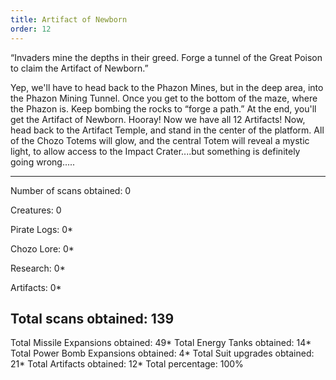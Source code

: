 ```yaml
---
title: Artifact of Newborn
order: 12
---
```




“Invaders mine the depths in their greed.
Forge a tunnel of the Great Poison to claim
the Artifact of Newborn.”

Yep, we'll have to head back to the Phazon Mines, but in the deep area, into
the Phazon Mining Tunnel. Once you get to the bottom of the maze, where the
Phazon is. Keep bombing the rocks to “forge a path.” At the end, you'll get the
Artifact of Newborn. Hooray! Now we have all 12 Artifacts! Now, head back to
the Artifact Temple, and stand in the center of the platform. All of the Chozo
Totems will glow, and the central Totem will reveal a mystic light, to allow
access to the Impact Crater....but something is definitely going wrong.....

-------------------------
Number of scans obtained: 0

Creatures: 0

Pirate Logs: 0*

Chozo Lore: 0*

Research: 0*

Artifacts: 0*

Total scans obtained: 139
-------------------------

Total Missile Expansions obtained: 49*
Total Energy Tanks obtained: 14*
Total Power Bomb Expansions obtained: 4*
Total Suit upgrades obtained: 21*
Total Artifacts obtained: 12*
Total percentage: 100%


